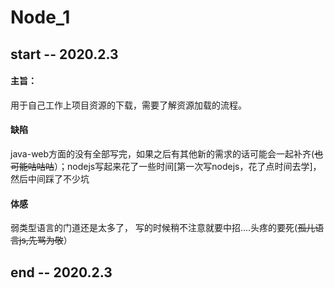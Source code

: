 # Node_1
## start -- 2020.2.3
#### 主旨：
 用于自己工作上项目资源的下载，需要了解资源加载的流程。
#### 缺陷
 java-web方面的没有全部写完，如果之后有其他新的需求的话可能会一起补齐(~~也可能咕咕咕~~）；nodejs写起来花了一些时间[第一次写nodejs，花了点时间去学]，然后中间踩了不少坑
#### 体感
 弱类型语言的门道还是太多了， 写的时候稍不注意就要中招....头疼的要死(~~孤儿语言js,先骂为敬~~）
## end -- 2020.2.3
